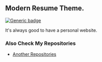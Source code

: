 ## Modern Resume Theme. 
[![Generic badge](https://img.shields.io/badge/Web-Development-teal.svg?style=for-the-badge)](https://github.com/ilhambara/ilhambara.github.io) 


It's always good to have a personal website.


### Also Check My Repositories

- [Another Repositories](https://github.com/ilhambara?tab=repositories)

